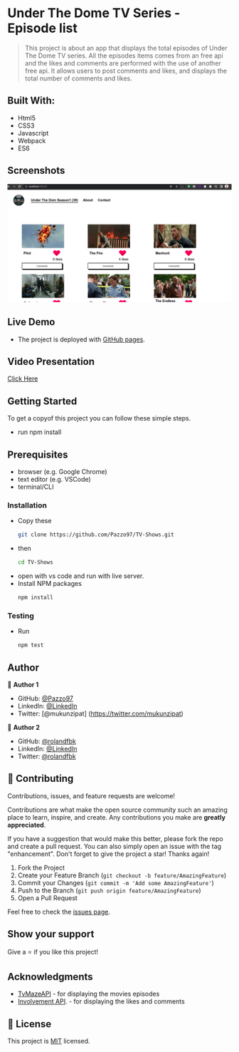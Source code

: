 # Under The Dome TV Series - Episode list

> This project is about an app that displays the total episodes of Under The Dome TV series. All the episodes items comes from an free api and the likes and comments are performed with the use of another free api. It allows users to post comments and likes, and displays the total number of comments and likes.

## Built With:

- Html5
- CSS3
- Javascript
- Webpack
- ES6

## Screenshots

<img src='src/screenshots/desktop.png'>

## Live Demo

- The project is deployed with [GitHub pages](https://pazzo97.github.io/TV-Shows/).

## Video Presentation

[Click Here](https://drive.google.com/file/d/1gZMMHvFi1cQIlLDlHVTyWYk_W8pzoZRx/view?usp=sharing)


## Getting Started

To get a copyof this project you can follow these simple steps.

- run npm install

## Prerequisites
- browser (e.g. Google Chrome)
- text editor (e.g. VSCode)
- terminal/CLI

### Installation

- Copy these
    ```sh
  git clone https://github.com/Pazzo97/TV-Shows.git

- then
    ```sh
  cd TV-Shows

- open with vs code and run with live server.
- Install NPM packages
   ```sh
  npm install

### Testing

- Run
   ```sh
  npm test

## Author

👤 **Author 1**

- GitHub: [@Pazzo97](https://github.com/Pazzo97)
- LinkedIn: [@LinkedIn](https://www.linkedin.com/in/patrick-mukunzi-8389861a9/)
- Twitter: [@mukunzipat] (https://twitter.com/mukunzipat)

👤 **Author 2**

- GitHub: [@rolandfbk](https://github.com/rolandfbk)
- LinkedIn: [@LinkedIn](https://linkedin.com/in/roland-ossisa-yuma-4595547b)
- Twitter: [@rolandfbk](https://twitter.com/rolandfbk)


## 🤝 Contributing

Contributions, issues, and feature requests are welcome!

Contributions are what make the open source community such an amazing place to learn, inspire, and create. Any contributions you make are **greatly appreciated**.

If you have a suggestion that would make this better, please fork the repo and create a pull request. You can also simply open an issue with the tag "enhancement".
Don't forget to give the project a star! Thanks again!

1. Fork the Project
2. Create your Feature Branch (`git checkout -b feature/AmazingFeature`)
3. Commit your Changes (`git commit -m 'Add some AmazingFeature'`)
4. Push to the Branch (`git push origin feature/AmazingFeature`)
5. Open a Pull Request

Feel free to check the [issues page](https://github.com/Pazzo97/TV-Shows/issues).

## Show your support

Give a ⭐️ if you like this project!

## Acknowledgments

- [TvMazeAPI](https://api.tvmaze.com/shows/1/episodes) - for displaying the movies episodes
- [Involvement API](https://www.notion.so/microverse/Involvement-API-869e60b5ad104603aa6db59e08150270). - for displaying the likes and comments


## 📝 License

This project is [MIT](LICENSE) licensed.
